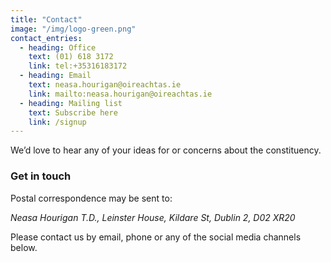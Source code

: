 ```yaml
---
title: "Contact"
image: "/img/logo-green.png"
contact_entries:
  - heading: Office
    text: (01) 618 3172
    link: tel:+35316183172
  - heading: Email
    text: neasa.hourigan@oireachtas.ie
    link: mailto:neasa.hourigan@oireachtas.ie
  - heading: Mailing list
    text: Subscribe here
    link: /signup  
---
```


We’d love to hear any of your ideas for or concerns about the constituency.

<h3 class="f4 b lh-title mb2">Get in touch</h3>

Postal correspondence may be sent to: <address>Neasa Hourigan T.D., Leinster House, Kildare St, Dublin 2, D02 XR20</address>

Please contact us by email, phone or any of the social media channels below. 
